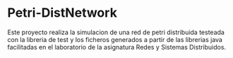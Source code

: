 # Petri-DistNetwork

Este proyecto realiza la simulacion de una red de petri distribuida testeada con la libreria de test y los 
ficheros generados a partir de las librerias java facilitadas en el laboratorio de la asignatura Redes y 
Sistemas Distribuidos. 